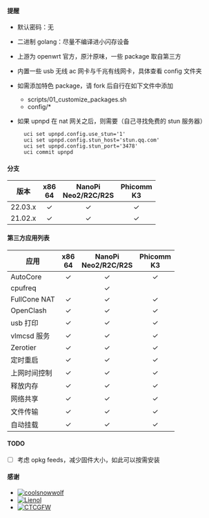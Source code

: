 #### 提醒

- 默认密码：无
- 二进制 golang：尽量不编译进小闪存设备
- 上游为 openwrt 官方，原汁原味，一些 package 取自第三方
- 内置一些 usb 无线 ac 网卡与千兆有线网卡，具体查看 config 文件夹
- 如需添加特色 package，请 fork 后自行在如下文件中添加
    - scripts/01_customize_packages.sh
    - config/*
- 如果 upnpd 在 nat 网关之后，则需要（自己寻找免费的 stun 服务器）

        uci set upnpd.config.use_stun='1'
        uci set upnpd.config.stun_host='stun.qq.com'
        uci set upnpd.config.stun_port='3478'
        uci commit upnpd

#### 分支

| 版本      |x86<br>64|NanoPi<br>Neo2/R2C/R2S|Phicomm<br>K3|
|-----------|:-------:|:--------------------:|:-----------:|
| 22.03.x   | &check; |        &check;       |    &check;  |
| 21.02.x   | &check; |        &check;       |    &check;  |

#### 第三方应用列表

| 应用        |x86<br>64|NanoPi<br>Neo2/R2C/R2S|Phicomm<br>K3|
|-------------|:-------:|:--------------------:|:-----------:|
| AutoCore    | &check; |       &check;        |   &check;   |
| cpufreq     |         |       &check;        |             |
| FullCone NAT| &check; |       &check;        |   &check;   |
| OpenClash   | &check; |       &check;        |   &check;   |
| usb 打印    | &check; |       &check;        |   &check;   |
| vlmcsd 服务 | &check; |       &check;        |   &check;   |
| Zerotier    | &check; |       &check;        |   &check;   |
| 定时重启    | &check; |       &check;        |   &check;   |
| 上网时间控制| &check; |       &check;        |   &check;   |
| 释放内存    | &check; |       &check;        |   &check;   |
| 网络共享    | &check; |       &check;        |   &check;   |
| 文件传输    | &check; |       &check;        |   &check;   |
| 自动挂载    | &check; |       &check;        |   &check;   |

#### TODO

- [ ] 考虑 opkg feeds，减少固件大小，如此可以按需安装

#### 感谢

- [![coolsnowwolf](https://img.shields.io/badge/Lede-Lean-orange.svg?style=flat&logo=appveyor)](https://github.com/coolsnowwolf/lede)
- [![Lienol](https://img.shields.io/badge/OpenWrt-Lienol-orange.svg?style=flat&logo=appveyor)](https://github.com/Lienol/openwrt)
- [![CTCGFW](https://img.shields.io/badge/OpenWrt-CTCGFW-orange.svg?style=flat&logo=appveyor)](https://github.com/immortalwrt/immortalwrt)
